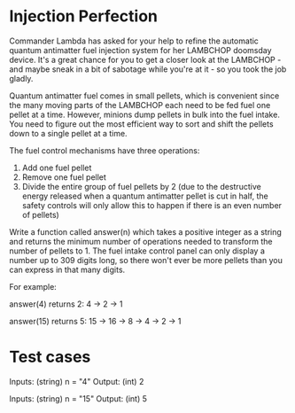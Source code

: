 Injection Perfection
=========================

Commander Lambda has asked for your help to refine the automatic quantum antimatter fuel injection system for her LAMBCHOP doomsday device. It's a great chance for you to get a closer 
look at the LAMBCHOP - and maybe sneak in a bit of sabotage while you're at it - so you took the job gladly. 

Quantum antimatter fuel comes in small pellets, which is convenient since the many moving parts of the LAMBCHOP each need to be fed fuel one pellet at a time. However, minions dump pellets in 
bulk into the fuel intake. You need to figure out the most efficient way to sort and shift the pellets down to a single pellet at a time. 

The fuel control mechanisms have three operations: 

1. Add one fuel pellet
2. Remove one fuel pellet
3. Divide the entire group of fuel pellets by 2 (due to the destructive energy released when a quantum antimatter pellet is cut in half, the safety controls will only allow this to happen if 
there is an even number of pellets)

Write a function called answer(n) which takes a positive integer as a string and returns the minimum number of operations needed to transform the number of pellets to 1. The fuel intake 
control panel can only display a number up to 309 digits long, so there won't ever be more pellets than you can express in that many digits.

For example:

answer(4) returns 2: 4 -> 2 -> 1

answer(15) returns 5: 15 -> 16 -> 8 -> 4 -> 2 -> 1

Test cases
==========

Inputs:
    (string) n = "4"
Output:
    (int) 2

Inputs:
    (string) n = "15"
Output:
    (int) 5
